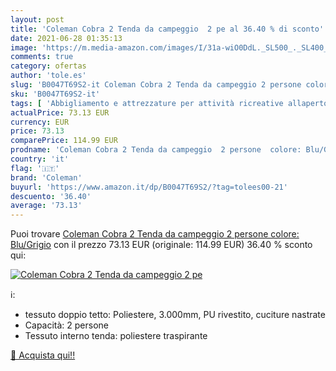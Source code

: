 ```yaml
---
layout: post
title: 'Coleman Cobra 2 Tenda da campeggio  2 pe al 36.40 % di sconto'
date: 2021-06-28 01:35:13
image: 'https://m.media-amazon.com/images/I/31a-wiO0DdL._SL500_._SL400_.jpg'
comments: true
category: ofertas
author: 'tole.es'
slug: 'B0047T69S2-it Coleman Cobra 2 Tenda da campeggio 2 persone colore:...'
sku: 'B0047T69S2-it'
tags: [ 'Abbigliamento e attrezzature per attività ricreative allaperto','Camping e outdoor','Sport e tempo libero','Tende da campeggio','Tende da campeggio tunnel','coleman', ]
actualPrice: 73.13 EUR
currency: EUR
price: 73.13
comparePrice: 114.99 EUR
prodname: 'Coleman Cobra 2 Tenda da campeggio  2 persone  colore: Blu/Grigio'
country: 'it'
flag: '🇮🇹'
brand: 'Coleman'
buyurl: 'https://www.amazon.it/dp/B0047T69S2/?tag=tolees00-21'
descuento: '36.40'
average: '73.13'
---
```


Puoi trovare [Coleman Cobra 2 Tenda da campeggio  2 persone  colore: Blu/Grigio](https://www.amazon.it/dp/B0047T69S2/?tag=tolees00-21) con il prezzo 73.13 EUR (originale: 114.99 EUR) 36.40 % sconto qui:

[![Coleman Cobra 2 Tenda da campeggio  2 pe](https://m.media-amazon.com/images/I/31a-wiO0DdL._SL500_._SL400_.jpg)](https://www.amazon.it/dp/B0047T69S2/?tag=tolees00-21)

ℹ️:

- tessuto doppio tetto: Poliestere, 3.000mm, PU rivestito, cuciture nastrate
- Capacità: 2 persone
- Tessuto interno tenda: poliestere traspirante

[🛒 Acquista qui!!](https://www.amazon.it/dp/B0047T69S2/?tag=tolees00-21)
